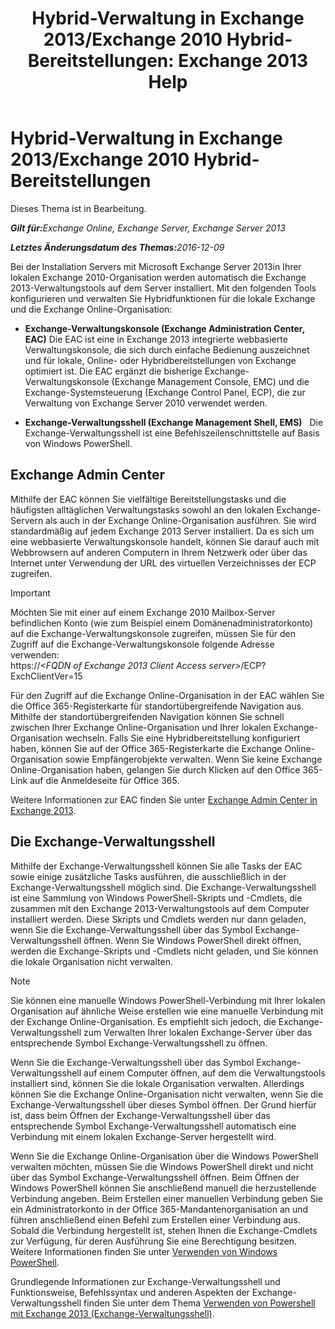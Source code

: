 ﻿---
title: 'Hybrid-Verwaltung in Exchange 2013/Exchange 2010 Hybrid-Bereitstellungen: Exchange 2013 Help'
TOCTitle: Hybrid-Verwaltung in Exchange 2013/Exchange 2010 Hybrid-Bereitstellungen
ms:assetid: 613ad2c2-bb7a-4810-b572-71945bd103f1
ms:mtpsurl: https://technet.microsoft.com/de-de/library/Dn393961(v=EXCHG.150)
ms:contentKeyID: 59634180
ms.date: 01/01/2018
mtps_version: v=EXCHG.150
ms.translationtype: HT
---

# Hybrid-Verwaltung in Exchange 2013/Exchange 2010 Hybrid-Bereitstellungen

Dieses Thema ist in Bearbeitung.  

_<strong>Gilt für:</strong>Exchange Online, Exchange Server, Exchange Server 2013_

_<strong>Letztes Änderungsdatum des Themas:</strong>2016-12-09_

Bei der Installation Servers mit Microsoft Exchange Server 2013in Ihrer lokalen Exchange 2010-Organisation werden automatisch die Exchange 2013-Verwaltungstools auf dem Server installiert. Mit den folgenden Tools konfigurieren und verwalten Sie Hybridfunktionen für die lokale Exchange und die Exchange Online-Organisation:

  - **Exchange-Verwaltungskonsole (Exchange Administration Center, EAC)** Die EAC ist eine in Exchange 2013 integrierte webbasierte Verwaltungskonsole, die sich durch einfache Bedienung auszeichnet und für lokale, Online- oder Hybridbereitstellungen von Exchange optimiert ist. Die EAC ergänzt die bisherige Exchange-Verwaltungskonsole (Exchange Management Console, EMC) und die Exchange-Systemsteuerung (Exchange Control Panel, ECP), die zur Verwaltung von Exchange Server 2010 verwendet werden.

  - **Exchange-Verwaltungsshell (Exchange Management Shell, EMS)**   Die Exchange-Verwaltungsshell ist eine Befehlszeilenschnittstelle auf Basis von Windows PowerShell.

## Exchange Admin Center

Mithilfe der EAC können Sie vielfältige Bereitstellungstasks und die häufigsten alltäglichen Verwaltungstasks sowohl an den lokalen Exchange-Servern als auch in der Exchange Online-Organisation ausführen. Sie wird standardmäßig auf jedem Exchange 2013 Server installiert. Da es sich um eine webbasierte Verwaltungskonsole handelt, können Sie darauf auch mit Webbrowsern auf anderen Computern in Ihrem Netzwerk oder über das Internet unter Verwendung der URL des virtuellen Verzeichnisses der ECP zugreifen.


> [!IMPORTANT]
> Möchten Sie mit einer auf einem Exchange 2010 Mailbox-Server befindlichen Konto (wie zum Beispiel einem Domänenadministratorkonto) auf die Exchange-Verwaltungskonsole zugreifen, müssen Sie für den Zugriff auf die Exchange-Verwaltungskonsole folgende Adresse verwenden:<BR>https://<EM>&lt;FQDN of Exchange 2013 Client Access server&gt;</EM>/ECP? ExchClientVer=15



Für den Zugriff auf die Exchange Online-Organisation in der EAC wählen Sie die Office 365-Registerkarte für standortübergreifende Navigation aus. Mithilfe der standortübergreifenden Navigation können Sie schnell zwischen Ihrer Exchange Online-Organisation und Ihrer lokalen Exchange-Organisation wechseln. Falls Sie eine Hybridbereitstellung konfiguriert haben, können Sie auf der Office 365-Registerkarte die Exchange Online-Organisation sowie Empfängerobjekte verwalten. Wenn Sie keine Exchange Online-Organisation haben, gelangen Sie durch Klicken auf den Office 365-Link auf die Anmeldeseite für Office 365.

Weitere Informationen zur EAC finden Sie unter [Exchange Admin Center in Exchange 2013](https://technet.microsoft.com/de-de/library/jj150562\(v=exchg.150\)).

## Die Exchange-Verwaltungsshell

Mithilfe der Exchange-Verwaltungsshell können Sie alle Tasks der EAC sowie einige zusätzliche Tasks ausführen, die ausschließlich in der Exchange-Verwaltungsshell möglich sind. Die Exchange-Verwaltungsshell ist eine Sammlung von Windows PowerShell-Skripts und -Cmdlets, die zusammen mit den Exchange 2013-Verwaltungstools auf dem Computer installiert werden. Diese Skripts und Cmdlets werden nur dann geladen, wenn Sie die Exchange-Verwaltungsshell über das Symbol Exchange-Verwaltungsshell öffnen. Wenn Sie Windows PowerShell direkt öffnen, werden die Exchange-Skripts und -Cmdlets nicht geladen, und Sie können die lokale Organisation nicht verwalten.


> [!NOTE]
> Sie können eine manuelle Windows PowerShell-Verbindung mit Ihrer lokalen Organisation auf ähnliche Weise erstellen wie eine manuelle Verbindung mit der Exchange Online-Organisation. Es empfiehlt sich jedoch, die Exchange-Verwaltungsshell zum Verwalten Ihrer lokalen Exchange-Server über das entsprechende Symbol Exchange-Verwaltungsshell zu öffnen.



Wenn Sie die Exchange-Verwaltungsshell über das Symbol Exchange-Verwaltungsshell auf einem Computer öffnen, auf dem die Verwaltungstools installiert sind, können Sie die lokale Organisation verwalten. Allerdings können Sie die Exchange Online-Organisation nicht verwalten, wenn Sie die Exchange-Verwaltungsshell über dieses Symbol öffnen. Der Grund hierfür ist, dass beim Öffnen der Exchange-Verwaltungsshell über das entsprechende Symbol Exchange-Verwaltungsshell automatisch eine Verbindung mit einem lokalen Exchange-Server hergestellt wird.

Wenn Sie die Exchange Online-Organisation über die Windows PowerShell verwalten möchten, müssen Sie die Windows PowerShell direkt und nicht über das Symbol Exchange-Verwaltungsshell öffnen. Beim Öffnen der Windows PowerShell können Sie anschließend manuell die herzustellende Verbindung angeben. Beim Erstellen einer manuellen Verbindung geben Sie ein Administratorkonto in der Office 365-Mandantenorganisation an und führen anschließend einen Befehl zum Erstellen einer Verbindung aus. Sobald die Verbindung hergestellt ist, stehen Ihnen die Exchange-Cmdlets zur Verfügung, für deren Ausführung Sie eine Berechtigung besitzen. Weitere Informationen finden Sie unter [Verwenden von Windows PowerShell](http://go.microsoft.com/fwlink/p/?linkid=209660).

Grundlegende Informationen zur Exchange-Verwaltungsshell und Funktionsweise, Befehlssyntax und anderen Aspekten der Exchange-Verwaltungsshell finden Sie unter dem Thema [Verwenden von Powershell mit Exchange 2013 (Exchange-Verwaltungsshell)](https://technet.microsoft.com/de-de/library/bb123778\(v=exchg.150\)).

